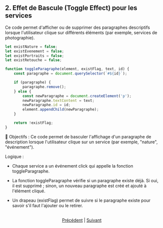 ## 2. Effet de Bascule (Toggle Effect) pour les services

Ce code permet d'afficher ou de supprimer des paragraphes descriptifs lorsque l'utilisateur clique sur différents éléments (par exemple, services de photographie).

```js
let existNature = false;
let existEvenement = false;
let existPortraits = false;
let existRetouche = false;

function toggleParagraphe(element, existFlag, text, id) {
    const paragraphe = document.querySelector(`#${id}`);

    if (paragraphe) {
        paragraphe.remove();
    } else {
        const newParagraphe = document.createElement('p');
        newParagraphe.textContent = text;
        newParagraphe.id = id;
        element.appendChild(newParagraphe);
    }

    return !existFlag;
}
```

📌  Objectifs : Ce code permet de basculer l'affichage d'un paragraphe de description lorsque l'utilisateur clique sur un service (par exemple, "nature", "événement").

  Logique :

- Chaque service a un événement click qui appelle la fonction toggleParagraphe.

- La fonction toggleParagraphe vérifie si un paragraphe existe déjà. Si oui, il est supprimé ; sinon, un nouveau paragraphe est créé et ajouté à l'élément cliqué.

- Un drapeau (existFlag) permet de suivre si le paragraphe existe pour savoir s'il faut l'ajouter ou le retirer.
<br><br>

<p align="center">
  <a href="./modeToogle.md">Précédent</a> | <a href="./slider.md">Suivant</a>
</p>
